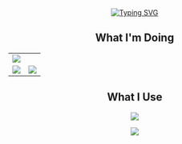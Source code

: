 <div align="center">
  <a href="https://git.io/typing-svg">
    <img src="https://readme-typing-svg.demolab.com?font=Fira+Code&duration=3000&pause=250&color=BB60FFB3&background=FFFFFF00&center=true&width=435&lines=Videogame+Modder;Software+Engineer;Computer+Engineering+Undergrad" alt="Typing SVG" />
  </a>
</div>

<div align="center">
  <h2>What I'm Doing</h2>
</div>

<table align="center">
  <tr>
    <td>
      <a href="https://github.com/erik-bobinski/valRandomizer">
        <img src="https://github-readme-stats.vercel.app/api/pin/?username=erik-bobinski&repo=valRandomizer&theme=tokyonight" />
      </a>
    </td>
  </tr>
  <tr>
    <td>
      <a href="https://github.com/erik-bobinski/ultimate-reslotter">
        <img src="https://github-readme-stats.vercel.app/api/pin/?username=erik-bobinski&repo=ultimate-reslotter&theme=tokyonight" />
      </a>
    </td>
    <td>
      <a href="https://github.com/erik-bobinski/threadx-hacking">
        <img src="https://github-readme-stats.vercel.app/api/pin/?username=erik-bobinski&repo=threadx-hacking&theme=tokyonight" />
      </a>
    </td>
  </tr>
</table>

<div align="center">
  <h2>What I Use</h2>
</div>

<p align="center">
  <a href="https://skillicons.dev">
    <img src="https://skillicons.dev/icons?i=neovim,vscode,idea,docker,react,angular,tailwind" />
  </a>
</p>

<p align="center">
  <a href="https://skillicons.dev">
    <img src="https://skillicons.dev/icons?i=go,ts,rust,cpp,python,java" />
  </a>
</p>

